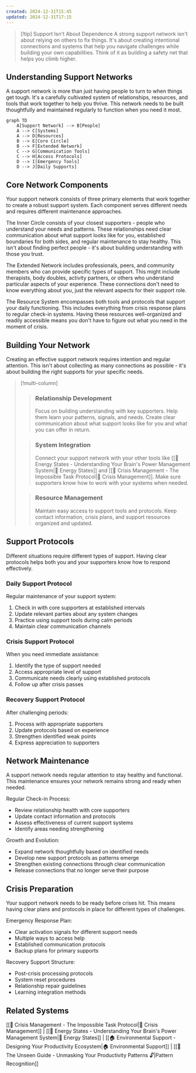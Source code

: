 ```yaml
---
created: 2024-12-31T15:45
updated: 2024-12-31T17:15
---
```


> [!tip] Support Isn't About Dependence
> A strong support network isn't about relying on others to fix things. It's about creating intentional connections and systems that help you navigate challenges while building your own capabilities. Think of it as building a safety net that helps you climb higher.

## Understanding Support Networks

A support network is more than just having people to turn to when things get tough. It's a carefully cultivated system of relationships, resources, and tools that work together to help you thrive. This network needs to be built thoughtfully and maintained regularly to function when you need it most.

```mermaid
graph TD
    A[Support Network] --> B[People]
    A --> C[Systems]
    A --> D[Resources]
    B --> E[Core Circle]
    B --> F[Extended Network]
    C --> G[Communication Tools]
    C --> H[Access Protocols]
    D --> I[Emergency Tools]
    D --> J[Daily Supports]
```

## Core Network Components

Your support network consists of three primary elements that work together to create a robust support system. Each component serves different needs and requires different maintenance approaches.

The Inner Circle consists of your closest supporters - people who understand your needs and patterns. These relationships need clear communication about what support looks like for you, established boundaries for both sides, and regular maintenance to stay healthy. This isn't about finding perfect people - it's about building understanding with those you trust.

The Extended Network includes professionals, peers, and community members who can provide specific types of support. This might include therapists, body doubles, activity partners, or others who understand particular aspects of your experience. These connections don't need to know everything about you, just the relevant aspects for their support role.

The Resource System encompasses both tools and protocols that support your daily functioning. This includes everything from crisis response plans to regular check-in systems. Having these resources well-organized and readily accessible means you don't have to figure out what you need in the moment of crisis.

## Building Your Network

Creating an effective support network requires intention and regular attention. This isn't about collecting as many connections as possible - it's about building the right supports for your specific needs.

> [!multi-column]
>
>> ### Relationship Development
>> Focus on building understanding with key supporters. Help them learn your patterns, signals, and needs. Create clear communication about what support looks like for you and what you can offer in return.
>
>> ### System Integration
>> Connect your support network with your other tools like [[🔋 Energy States - Understanding Your Brain's Power Management System|🔋 Energy States]] and [[🛟 Crisis Management - The Impossible Task Protocol|🛟 Crisis Management]]. Make sure supporters know how to work with your systems when needed.
>
>> ### Resource Management
>> Maintain easy access to support tools and protocols. Keep contact information, crisis plans, and support resources organized and updated.

## Support Protocols

Different situations require different types of support. Having clear protocols helps both you and your supporters know how to respond effectively.

### Daily Support Protocol
Regular maintenance of your support system:

1. Check in with core supporters at established intervals
2. Update relevant parties about any system changes
3. Practice using support tools during calm periods
4. Maintain clear communication channels

### Crisis Support Protocol
When you need immediate assistance:

1. Identify the type of support needed
2. Access appropriate level of support
3. Communicate needs clearly using established protocols
4. Follow up after crisis passes

### Recovery Support Protocol
After challenging periods:

1. Process with appropriate supporters
2. Update protocols based on experience
3. Strengthen identified weak points
4. Express appreciation to supporters

## Network Maintenance

A support network needs regular attention to stay healthy and functional. This maintenance ensures your network remains strong and ready when needed.

Regular Check-in Process:
- Review relationship health with core supporters
- Update contact information and protocols
- Assess effectiveness of current support systems
- Identify areas needing strengthening

Growth and Evolution:
- Expand network thoughtfully based on identified needs
- Develop new support protocols as patterns emerge
- Strengthen existing connections through clear communication
- Release connections that no longer serve their purpose

## Crisis Preparation

Your support network needs to be ready before crises hit. This means having clear plans and protocols in place for different types of challenges.

Emergency Response Plan:
- Clear activation signals for different support needs
- Multiple ways to access help
- Established communication protocols
- Backup plans for primary supports

Recovery Support Structure:
- Post-crisis processing protocols
- System reset procedures
- Relationship repair guidelines
- Learning integration methods

## Related Systems
[[🛟 Crisis Management - The Impossible Task Protocol|🛟 Crisis Management]] | [[🔋 Energy States - Understanding Your Brain's Power Management System|🔋 Energy States]] | [[🏠 Environmental Support - Designing Your Productivity Ecosystem|🏠 Environmental Support]] | [[🧠 The Unseen Guide - Unmasking Your Productivity Patterns 🔓|Pattern Recognition]]
